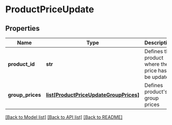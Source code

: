 # ProductPriceUpdate

## Properties
Name | Type | Description | Notes
------------ | ------------- | ------------- | -------------
**product_id** | **str** | Defines the product where the price has to be updated | [optional] 
**group_prices** | [**list[ProductPriceUpdateGroupPrices]**](ProductPriceUpdateGroupPrices.md) | Defines product&#39;s group prices | [optional] 

[[Back to Model list]](../README.md#documentation-for-models) [[Back to API list]](../README.md#documentation-for-api-endpoints) [[Back to README]](../README.md)


